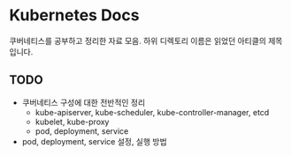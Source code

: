 # Kubernetes Docs
쿠버네티스를 공부하고 정리한 자료 모음. 하위 디렉토리 이름은 읽었던 아티클의 제목입니다.

## TODO
- 쿠버네티스 구성에 대한 전반적인 정리
    - kube-apiserver, kube-scheduler, kube-controller-manager, etcd
    - kubelet, kube-proxy
    - pod, deployment, service
- pod, deployment, service 설정, 실행 방법
